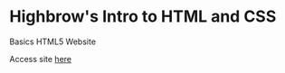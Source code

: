# Highbrow's Intro to HTML and CSS
Basics HTML5 Website

Access site [here](http://strongdan.github.io/highbrow-html-css)
